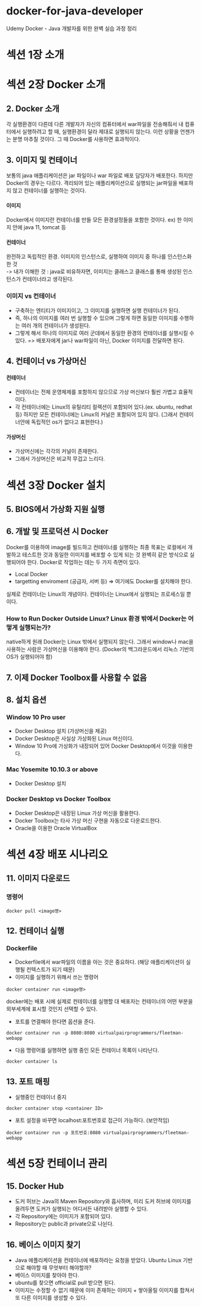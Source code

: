 # docker-for-java-developer
Udemy Docker - Java 개발자를 위한 완벽 실습 과정 정리
# 섹션 1장 소개
# 섹션 2장 Docker 소개
## 2. Docker 소개
각 실행환경이 다른데 다른 개발자가 자신의 컴퓨터에서 war파일을 전송해줘서 내 컴퓨터에서 실행하려고 할 때, 실행환경이 달라 제대로 실행되지 않는다.
이런 상황을 언젠가는 분명 마추칠 것이다. 그 때 Docker를 사용하면 효과적이다.

## 3. 이미지 및 컨테이너
보통의 java 애플리케이션은 jar 파일이나 war 파일로 배포 담당자가 배포한다.
하지만 Docker의 경우는 다르다. 격리되어 있는 애플리케이션으로 실행되는 jar파일을 배포하지 않고 컨테이너를 실행하는 것이다.
#### 이미지
Docker에서 이미지란 컨테이너를 만들 모든 환경설정들을 포함한 것이다. ex) 한 이미지 안에 java 11, tomcat 등
#### 컨테이너
완전하고 독립적인 환경. 이미지의 인스턴스로, 실행하여 이미지 중 하나를 인스턴스화 한 것    
-> 내가 이해한 것 : java로 비유하자면, 이미지는 클래스고 클래스를 통해 생성된 인스턴스가 컨테이너라고 생각된다.
### 이미지 vs 컨테이너
- 구축하는 엔티티가 이미지이고, 그 이미지를 실행하면 실행 컨테이너가 된다.
- 즉, 하나의 이미지를 여러 번 실행할 수 있으며 그렇게 하면 동일한 이미지를 수행하는 여러 개의 컨테이너가 생성된다.
- 그렇게 해서 하나의 이미지로 여러 군데에서 동일한 환경의 컨테이너를 실행시킬 수 있다.
=> 배포자에게 jar나 war파일이 아닌, Docker 이미지를 전달하면 된다.

## 4. 컨테이너 vs 가상머신
#### 컨테이너
- 컨테이너는 전체 운영체제를 포함하지 않으므로 가상 머신보다 훨씬 가볍고 효율적이다.
- 각 컨테이너에는 Linux의 유틸리티 컬렉션이 포함되어 있다.(ex. ubuntu, redhat 등) 하지만 모든 컨테이너에는 Linux의 커널은 포함되어 있지 않다. (그래서 컨테이너안에 독립적인 os가 없다고 표현한다.)
#### 가상머신 
- 가상머신에는 각각의 커널이 존재한다. 
- 그래서 가상머신은 비교적 무겁고 느리다.

# 섹션 3장 Docker 설치
## 5. BIOS에서 가상화 지원 실행
## 6. 개발 및 프로덕션 시 Docker
Docker를 이용하여 image를 빌드하고 컨테이너를 실행하는 최종 목표는 로컬에서 개발하고 테스트한 것과 동일한 이미지를 배포할 수 있게 되는 것
완벽히 같은 방식으로 실행되어야 한다.
Docker로 작업하는 데는 두 가지 측면이 있다.
- Local Docker
- targetting enviroment (공급자, 서버 등) => 여기에도 Docker를 설치해야 한다.

실제로 컨테이너는 Linux의 개념이다. 컨테이너는 Linux에서 실행되는 프로세스일 뿐이다.
### How to Run Docker Outside Linux? Linux 환경 밖에서 Docker는 어떻게 실행되는가?
native하게 원래 Docker는 Linux 밖에서 실행되지 않는다. 그래서 window나 mac을 사용하는 사람은 가상머신을 이용해야 한다. (Docker의 백그라운드에서 리눅스 기반의 OS가 실행되어야 함)

## 7. 이제 Docker Toolbox를 사용할 수 없음

## 8. 설치 옵션
### Window 10 Pro user 
- Docker Desktop 설치 (가상머신을 제공)
- Docker Desktop은 사실상 가상화된 Linux 머신이다.
- Window 10 Pro에 가상화가 내장되어 있어 Docker Desktop에서 이것을 이용한다.

### Mac Yosemite 10.10.3 or above
- Docker Desktop 설치

### Docker Desktop vs Docker Toolbox
- Docker Desktop은 내장된 Linux 가상 머신을 활용한다.
- Docker Toolbox는 타사 가상 머신 구현을 자동으로 다운로드한다.
- Oracle을 이용한 Oracle VirtualBox

# 섹션 4장 배포 시나리오
## 11. 이미지 다운로드
### 명령어
```
docker pull <image명>
```

## 12. 컨테이너 실행
### Dockerfile
- Dockerfile에서 war파일의 이름을 아는 것은 중요하다. (해당 애플리케이션이 실행될 컨텍스트가 되기 때문)
- 이미지를 실행하기 위해서 쓰는 명령어
```
docker container run <image명>
```
docker에는 배포 시에 실제로 컨테이너를 실행할 대 배포자는 컨테이너의 어떤 부분을 외부세계에 표시할 것인지 선택할 수 있다.
- 포트를 연결해야 한다면 옵션을 준다.
```
docker container run -p 8080:8080 virtualpairprogrammers/fleetman-webapp
```
- 다음 명령어를 실행하면 실행 중인 모든 컨테이너 목록이 나타난다.
```
docker container ls
```

## 13. 포트 매핑
- 실행중인 컨테이너 중지
```
docker container stop <container ID>
```
- 포트 설정을 바꾸면 localhost:포트번호로 접근이 가능하다. (보안적임)
```
docker container run -p 포트번호:8080 virtualpairprogrammers/fleetman-webapp
```

# 섹션 5장 컨테이너 관리
## 15. Docker Hub
- 도커 허브는 Java의 Maven Repository와 흡사하며, 미리 도커 허브에 이미지를 올려두면 도커가 실행되는 어디서든 내려받아 실행할 수 있다.
- 각 Repository에는 이미지가 포함되어 있다.
- Repository는 public과 private으로 나뉜다.

## 16. 베이스 이미지 찾기
- Java 애플리케이션을 컨테이너에 배포하라는 요청을 받았다. Ubuntu Linux 기반으로 해야할 때 무엇부터 해야할까?
- 베이스 이미지를 찾아야 한다.
- ubuntu를 찾으면 official로 pull 받으면 된다.
- 이미지는 수정할 수 없기 때문에 이미 존재하는 이미지 + 쌓아올릴 이미지를 합쳐서 또 다른 이미지를 생성할 수 있다.
